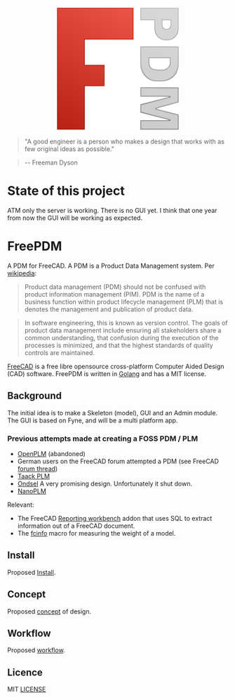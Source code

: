 <div style="text-align: center;"><img src="static/FreePDM-logo.png" /></div>


> "A good engineer is a person who makes a design that works with as few original ideas as possible."

> -- Freeman Dyson


# State of this project
ATM only the server is working. There is no GUI yet. I think that one year from now the GUI will be working as expected.

# FreePDM

A PDM for FreeCAD. A PDM is a Product Data Management system. Per [wikipedia](https://en.wikipedia.org/wiki/Product_data_management): 

> Product data management (PDM) should not be confused with product information management (PIM). PDM is the name of a business function within product lifecycle management (PLM) that is denotes the management and publication of product data. 

>In software engineering, this is known as version control. The goals of product data management include ensuring all stakeholders share a common understanding, that confusion during the execution of the processes is minimized, and that the highest standards of quality controls are maintained. 

[FreeCAD](https://www.freecad.org) is a free libre opensource cross-platform Computer Aided Design (CAD) software. FreePDM is written in [Golang](doc/Why_Golang.md) and has a MIT license.

## Background
The initial idea is to make a Skeleton (model), GUI and an Admin module. The GUI is based on Fyne, and will be a multi platform app.

### Previous attempts made at creating a FOSS PDM / PLM
* [OpenPLM](https://github.com/cadracks-project/openplm) (abandoned)
* German users on the FreeCAD forum attempted a PDM (see FreeCAD [forum thread](https://forum.freecad.org/viewtopic.php?f=22&t=63794))
* [Taack PLM](https://github.com/Taack/taack-plm-freecad)
* [Ondsel](https://ondsel.com/) A very promising design. Unfortunately it shut down.
* [NanoPLM](https://github.com/alekssadowski95/nanoPLM)

Relevant:
* The FreeCAD [Reporting workbench](https://github.com/furti/FreeCAD-Reporting) addon that uses SQL to extract information out of a FreeCAD document.
* The [fcinfo](https://wiki.freecad.org/Macro_FCInfo) macro for measuring the weight of a model.

## Install
Proposed [Install](doc/FreePDM_Install/README.md).

## Concept

Proposed [concept](doc/FreePDM_01-Design/README.md) of design.

## Workflow

Proposed [workflow](doc/FreePDM_02-Workflows/README.md).

## Licence
MIT [LICENSE](LICENSE)
